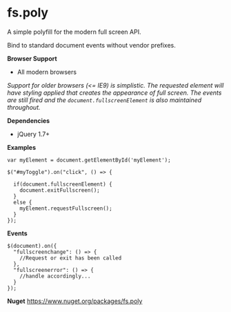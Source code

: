 fs.poly
=======

A simple polyfill for the modern full screen API.

Bind to standard document events without vendor prefixes.

**Browser Support**
 - All modern browsers



*Support for older browsers (<= IE9) is simplistic. The requested element will have styling applied that creates the appearance of full screen. The events are still fired and the `document.fullscreenElement` is also maintained throughout.*

**Dependencies**
 - jQuery 1.7+

**Examples**

    var myElement = document.getElementById('myElement');
    
    $("#myToggle").on("click", () => {
    
      if(document.fullscreenElement) {
        document.exitFullscreen();
      }
      else {
        myElement.requestFullscreen();
      }
    });
    
**Events**
    
    $(document).on({
      "fullscreenchange": () => {
        //Request or exit has been called
      },
      "fullscreenerror": () => {
        //handle accordingly...
      }
    });
    
**Nuget**
https://www.nuget.org/packages/fs.poly
